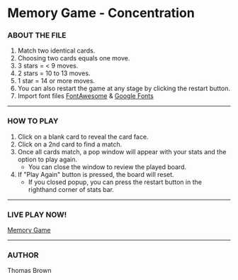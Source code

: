 # Memory Game - Concentration
### ABOUT THE FILE
1. Match two identical cards.
1. Choosing two cards equals one move.
1. 3 stars = < 9 moves.
1. 2 stars = 10 to 13 moves.
1. 1 star = 14 or more moves.
1. You can also restart the game at any stage by clicking the restart button.
1. Import font files [FontAwesome](https://fontawesome.com) & [Google Fonts](https://fonts.google.com/)
---
### HOW TO PLAY
1. Click on a blank card to reveal the card face.
1. Click on a 2nd card to find a match.
1. Once all cards match, a pop window will appear with your stats and the option to play again.
    * You can close the window to review the played board.
1. If "Play Again" button is pressed, the board will reset.
    * If you closed popup, you can press the restart button in the righthand corner of stats bar.
---
### LIVE PLAY NOW!
[Memory Game](https://tcdev.github.io/MemoryGame/)

---
### AUTHOR
Thomas Brown
